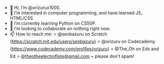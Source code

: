- 👋 Hi, I’m @orizurux1000.
- 👀 I’m interested in computer programming, and have learned JS, HTML/CSS
- 🌱 I’m currently learning Python on CS50P. 
- 💞️ I’m looking to collaborate on nothing right now.
- 📫 How to reach me:
     ⭐ @senbazuru on Scratch (https://scratch.mit.edu/users/senbazuru) 
     ⭐ @orizuru on Codecademy (https://www.codecademy.com/profiles/orizuru)
     ⭐ @The_Oh on Edx and Ed
     ⭐ @theotheelectroflute@gmail.com ~ please don't spam!

<!---
orizurux1000/orizurux1000 is a ✨ special ✨ repository because its `README.md` (this file) appears on your GitHub profile.
You can click the Preview link to take a look at your changes.
--->
